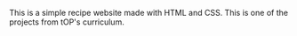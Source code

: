 This is a simple recipe website made with HTML and CSS. This is one of the projects from tOP's curriculum.